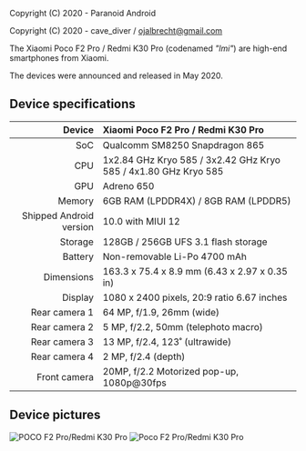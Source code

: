 Copyright (C) 2020 - Paranoid Android

Copyright (C) 2020 - cave_diver / ojalbrecht@gmail.com

The Xiaomi Poco F2 Pro / Redmi K30 Pro (codenamed _"lmi"_) are high-end smartphones from Xiaomi.

The devices were announced and released in May 2020.

## Device specifications

| Device       | Xiaomi Poco F2 Pro / Redmi K30 Pro              |
| -----------: | :---------------------------------------------- |
| SoC          | Qualcomm SM8250 Snapdragon 865                  |
| CPU          | 1x2.84 GHz Kryo 585 / 3x2.42 GHz Kryo 585 / 4x1.80 GHz Kryo 585                           |
| GPU          | Adreno 650                                      |
| Memory       | 6GB RAM (LPDDR4X) / 8GB RAM (LPDDR5)            |
| Shipped Android version | 10.0 with MIUI 12                    |
| Storage      | 128GB / 256GB UFS 3.1 flash storage             |
| Battery      | Non-removable Li-Po 4700 mAh                    |
| Dimensions   | 163.3 x 75.4 x 8.9 mm (6.43 x 2.97 x 0.35 in)   |
| Display      | 1080 x 2400 pixels, 20:9 ratio 6.67 inches      |
| Rear camera 1 | 64 MP, f/1.9, 26mm (wide)                      |
| Rear camera 2 | 5 MP, f/2.2, 50mm (telephoto macro)            |
| Rear camera 3 | 13 MP, f/2.4, 123˚ (ultrawide)                 |
| Rear camera 4 | 2 MP, f/2.4 (depth)                            |
| Front camera | 20MP, f/2.2 Motorized pop-up, 1080p@30fps       |

## Device pictures


![POCO F2 Pro/Redmi K30 Pro](https://i01.appmifile.com/webfile/globalimg/products/pc/poco-f2-pro/phone1.png "Poco F2 Pro front")
![Poco F2 Pro/Redmi K30 Pro](https://i01.appmifile.com/webfile/globalimg/products/pc/poco-f2-pro/phone2.png "Poco F2 Pro back")
